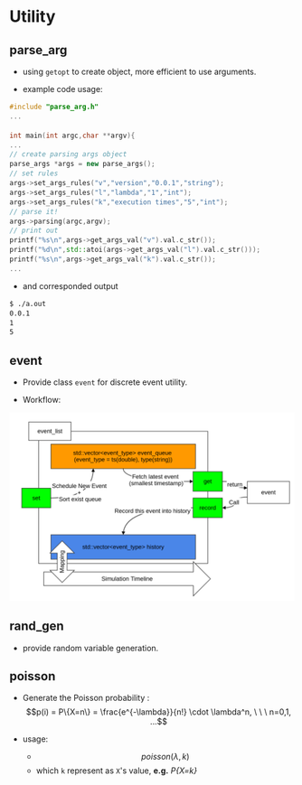 # Utility

## parse_arg

* using `getopt` to create object, more efficient to use arguments.

* example code usage:
```cpp
#include "parse_arg.h"
...

int main(int argc,char **argv){
...
// create parsing args object
parse_args *args = new parse_args();
// set rules 
args->set_args_rules("v","version","0.0.1","string");
args->set_args_rules("l","lambda","1","int");
args->set_args_rules("k","execution times","5","int");
// parse it!
args->parsing(argc,argv);
// print out 
printf("%s\n",args->get_args_val("v").val.c_str());
printf("%d\n",std::atoi(args->get_args_val("l").val.c_str()));
printf("%s\n",args->get_args_val("k").val.c_str());
...
```

* and corresponded output

```sh
$ ./a.out
0.0.1
1
5
```

## event

* Provide class `event` for discrete event utility.

* Workflow:

![](../res/demo/event.png)

## rand_gen

* provide random variable generation.

## poisson 

* Generate the Poisson probability : $$p(i) = P\{X=n\} = \frac{e^{-\lambda}}{n!} \cdot \lambda^n, \ \ \  n=0,1, ...$$

* usage: 
    * $$poisson(\lambda,k)$$
    * which `k` represent as `X`'s value, **e.g.** *P{X=k}*